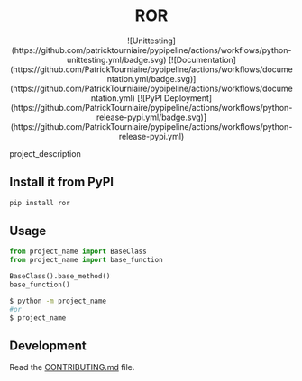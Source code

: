 <h1 align="center"> ROR </h1>

<div align="center">
![Unittesting](https://github.com/patricktourniaire/pypipeline/actions/workflows/python-unittesting.yml/badge.svg) [![Documentation](https://github.com/PatrickTourniaire/pypipeline/actions/workflows/documentation.yml/badge.svg)](https://github.com/PatrickTourniaire/pypipeline/actions/workflows/documentation.yml) [![PyPI Deployment](https://github.com/PatrickTourniaire/pypipeline/actions/workflows/python-release-pypi.yml/badge.svg)](https://github.com/PatrickTourniaire/pypipeline/actions/workflows/python-release-pypi.yml)
</div>

project_description

## Install it from PyPI

```bash
pip install ror
```

## Usage

```py
from project_name import BaseClass
from project_name import base_function

BaseClass().base_method()
base_function()
```

```bash
$ python -m project_name
#or
$ project_name
```

## Development

Read the [CONTRIBUTING.md](CONTRIBUTING.md) file.
